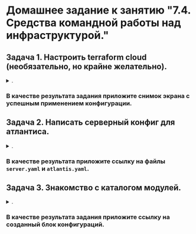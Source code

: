 # Домашнее задание к занятию "7.4. Средства командной работы над инфраструктурой."

## Задача 1. Настроить terraform cloud (необязательно, но крайне желательно).

<details><summary>.</summary>

> В это задании предлагается познакомиться со средством командой работы над инфраструктурой предоставляемым
> разработчиками терраформа. 
> 
> 1. Зарегистрируйтесь на [https://app.terraform.io/](https://app.terraform.io/). (регистрация бесплатная и не требует использования платежных инструментов).
> 1. Создайте в своем github аккаунте (или другом хранилище репозиториев) отдельный репозиторий с конфигурационными файлами прошлых занятий (или воспользуйтесь любым простым конфигом).
> 1. Зарегистрируйте этот репозиторий в [https://app.terraform.io/](https://app.terraform.io/).
> 1. Выполните plan и apply. 
> 
> В качестве результата задания приложите снимок экрана с успешным применением конфигурации.

</details>

### В качестве результата задания приложите снимок экрана с успешным применением конфигурации.

## Задача 2. Написать серверный конфиг для атлантиса. 

<details><summary>.</summary>

> Смысл задания – познакомиться с документацией о [серверной](https://www.runatlantis.io/docs/server-side-repo-config.html) конфигурации и конфигурации уровня [репозитория](https://www.runatlantis.io/docs/repo-level-atlantis-yaml.html).
> 
> Создай `server.yaml` который скажет атлантису:
> 1. Укажите, что атлантис должен работать только для репозиториев в вашем github (или любом другом) аккаунте.
> 1. На стороне клиентского конфига разрешите изменять `workflow`, то есть для каждого репозитория можно будет указать свои дополнительные команды. 
> 1. В `workflow` используемом по-умолчанию сделайте так, что бы во время планирования не происходил `lock` состояния.
> 
> Создай `atlantis.yaml` который, если поместить в корень terraform проекта, скажет атлантису:
> 1. Надо запускать планирование и аплай для двух воркспейсов `stage` и `prod`.
> 1. Необходимо включить автопланирование при изменении любых файлов `*.tf`.
> 
> В качестве результата приложите ссылку на файлы `server.yaml` и `atlantis.yaml`.

</details>

### В качестве результата приложите ссылку на файлы `server.yaml` и `atlantis.yaml`.

## Задача 3. Знакомство с каталогом модулей. 

<details><summary>.</summary>

> 1. В [каталоге модулей](https://registry.terraform.io/browse/modules) найдите официальный модуль от aws для создания `ec2` инстансов. 
> 2. Изучите как устроен модуль. Задумайтесь, будете ли в своем проекте использовать этот модуль или непосредственно ресурс `aws_instance` без помощи модуля?
> 3. В рамках предпоследнего задания был создан ec2 при помощи ресурса `aws_instance`. Создайте аналогичный инстанс при помощи найденного модуля.   
> 
> В качестве результата задания приложите ссылку на созданный блок конфигураций.

</details> 

### В качестве результата задания приложите ссылку на созданный блок конфигураций.